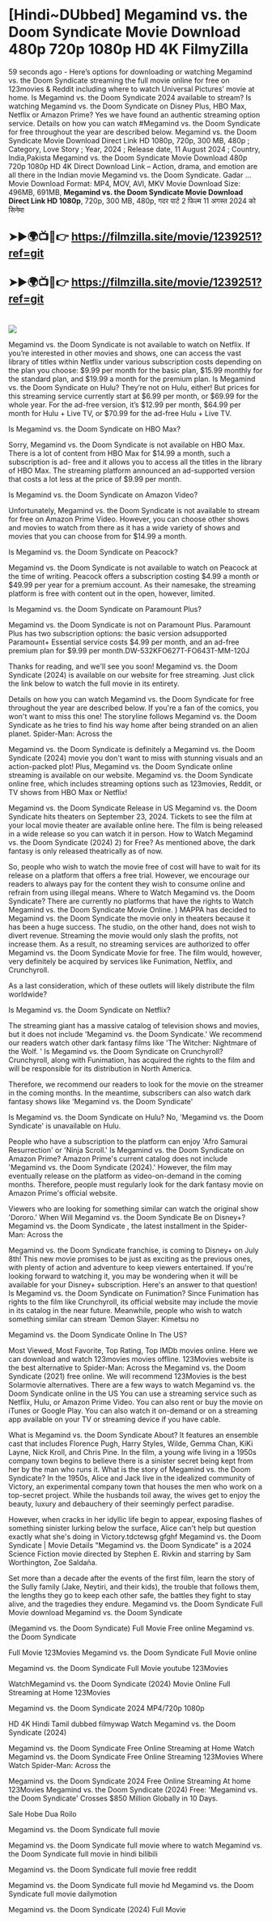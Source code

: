 # [Hindi~DUbbed] Megamind vs. the Doom Syndicate Movie Download 480p 720p 1080p HD 4K FilmyZilla


59 seconds ago - Here’s options for downloading or watching Megamind vs. the Doom Syndicate streaming the full movie online for free on 123movies & Reddit including where to watch Universal Pictures’ movie at home. Is Megamind vs. the Doom Syndicate 2024 available to stream? Is watching Megamind vs. the Doom Syndicate on Disney Plus, HBO Max, Netflix or Amazon Prime? Yes we have found an authentic streaming option service. Details on how you can watch #Megamind vs. the Doom Syndicate for free throughout the year are described below. Megamind vs. the Doom Syndicate Movie Download Direct Link HD 1080p, 720p, 300 MB, 480p ; Category, Love Story ; Year, 2024 ; Release date, 11 August 2024 ; Country, India,Pakista Megamind vs. the Doom Syndicate Movie Download 480p 720p 1080p HD 4K Direct Download Link – Action, drama, and emotion are all there in the Indian movie Megamind vs. the Doom Syndicate. Gadar ...
Movie Download Format: MP4, MOV, AVI, MKV
Movie Download Size: 496MB, 691MB, **Megamind vs. the Doom Syndicate Movie Download Direct Link HD 1080p**, 720p, 300 MB, 480p, गदर पार्ट 2 फिल्म 11 अगस्त 2024 को सिनेमा

## ➤►🌍📺📱👉   https://filmzilla.site/movie/1239251?ref=git

## ➤►🌍📺📱👉   https://filmzilla.site/movie/1239251?ref=git

#

<img src="https://image.tmdb.org/t/p/w780//3Kzc6V4MWs3RXCmE5DhAYnfWL8F.jpg" />

Megamind vs. the Doom Syndicate is not available to watch on Netflix. If you’re interested in other movies and shows, one can access the vast library of titles within Netflix under various subscription costs depending on the plan you choose: $9.99 per month for the basic plan, $15.99 monthly for the standard plan, and $19.99 a month for the premium plan. Is Megamind vs. the Doom Syndicate on Hulu? They’re not on Hulu, either! But prices for this streaming service currently start at $6.99 per month, or $69.99 for the whole year. For the ad-free version, it’s $12.99 per month, $64.99 per month for Hulu + Live TV, or $70.99 for the ad-free Hulu + Live TV.

Is Megamind vs. the Doom Syndicate on HBO Max?

Sorry, Megamind vs. the Doom Syndicate is not available on HBO Max. There is a lot of content from HBO Max for $14.99 a month, such a subscription is ad- free and it allows you to access all the titles in the library of HBO Max. The streaming platform announced an ad-supported version that costs a lot less at the price of $9.99 per month.

Is Megamind vs. the Doom Syndicate on Amazon Video?

Unfortunately, Megamind vs. the Doom Syndicate is not available to stream for free on Amazon Prime Video. However, you can choose other shows and movies to watch from there as it has a wide variety of shows and movies that you can choose from for $14.99 a month.

Is Megamind vs. the Doom Syndicate on Peacock?

Megamind vs. the Doom Syndicate is not available to watch on Peacock at the time of writing. Peacock offers a subscription costing $4.99 a month or $49.99 per year for a premium account. As their namesake, the streaming platform is free with content out in the open, however, limited.

Is Megamind vs. the Doom Syndicate on Paramount Plus?

Megamind vs. the Doom Syndicate is not on Paramount Plus. Paramount Plus has two subscription options: the basic version adsupported Paramount+ Essential service costs $4.99 per month, and an ad-free premium plan for $9.99 per month.DW-532KFO627T-FO643T-MM-120J

Thanks for reading, and we'll see you soon! Megamind vs. the Doom Syndicate (2024) is available on our website for free streaming. Just click the link below to watch the full movie in its entirety.

Details on how you can watch Megamind vs. the Doom Syndicate for free throughout the year are described below. If you're a fan of the comics, you won't want to miss this one! The storyline follows Megamind vs. the Doom Syndicate as he tries to find his way home after being stranded on an alien planet. Spider-Man: Across the

Megamind vs. the Doom Syndicate is definitely a Megamind vs. the Doom Syndicate (2024) movie you don't want to miss with stunning visuals and an action-packed plot! Plus, Megamind vs. the Doom Syndicate online streaming is available on our website. Megamind vs. the Doom Syndicate online free, which includes streaming options such as 123movies, Reddit, or TV shows from HBO Max or Netflix!

Megamind vs. the Doom Syndicate Release in US Megamind vs. the Doom Syndicate hits theaters on September 23, 2024. Tickets to see the film at your local movie theater are available online here. The film is being released in a wide release so you can watch it in person. How to Watch Megamind vs. the Doom Syndicate (2024) 2) for Free? As mentioned above, the dark fantasy is only released theatrically as of now.

So, people who wish to watch the movie free of cost will have to wait for its release on a platform that offers a free trial. However, we encourage our readers to always pay for the content they wish to consume online and refrain from using illegal means. Where to Watch Megamind vs. the Doom Syndicate? There are currently no platforms that have the rights to Watch Megamind vs. the Doom Syndicate Movie Online. ) MAPPA has decided to Megamind vs. the Doom Syndicate the movie only in theaters because it has been a huge success. The studio, on the other hand, does not wish to divert revenue. Streaming the movie would only slash the profits, not increase them. As a result, no streaming services are authorized to offer Megamind vs. the Doom Syndicate Movie for free. The film would, however, very definitely be acquired by services like Funimation, Netflix, and Crunchyroll.

As a last consideration, which of these outlets will likely distribute the film worldwide?

Is Megamind vs. the Doom Syndicate on Netflix?

The streaming giant has a massive catalog of television shows and movies, but it does not include 'Megamind vs. the Doom Syndicate.' We recommend our readers watch other dark fantasy films like 'The Witcher: Nightmare of the Wolf. ' Is Megamind vs. the Doom Syndicate on Crunchyroll? Crunchyroll, along with Funimation, has acquired the rights to the film and will be responsible for its distribution in North America.

Therefore, we recommend our readers to look for the movie on the streamer in the coming months. In the meantime, subscribers can also watch dark fantasy shows like 'Megamind vs. the Doom Syndicate'

Is Megamind vs. the Doom Syndicate on Hulu? No, 'Megamind vs. the Doom Syndicate' is unavailable on Hulu.

People who have a subscription to the platform can enjoy 'Afro Samurai Resurrection' or 'Ninja Scroll.' Is Megamind vs. the Doom Syndicate on Amazon Prime? Amazon Prime's current catalog does not include 'Megamind vs. the Doom Syndicate (2024).' However, the film may eventually release on the platform as video-on-demand in the coming months. Therefore, people must regularly look for the dark fantasy movie on Amazon Prime's official website.

Viewers who are looking for something similar can watch the original show 'Dororo.' When Will Megamind vs. the Doom Syndicate Be on Disney+? Megamind vs. the Doom Syndicate , the latest installment in the Spider-Man: Across the

Megamind vs. the Doom Syndicate franchise, is coming to Disney+ on July 8th! This new movie promises to be just as exciting as the previous ones, with plenty of action and adventure to keep viewers entertained. If you're looking forward to watching it, you may be wondering when it will be available for your Disney+ subscription. Here's an answer to that question! Is Megamind vs. the Doom Syndicate on Funimation? Since Funimation has rights to the film like Crunchyroll, its official website may include the movie in its catalog in the near future. Meanwhile, people who wish to watch something similar can stream 'Demon Slayer: Kimetsu no

Megamind vs. the Doom Syndicate Online In The US?

Most Viewed, Most Favorite, Top Rating, Top IMDb movies online. Here we can download and watch 123movies movies offline. 123Movies website is the best alternative to Spider-Man: Across the Megamind vs. the Doom Syndicate (2021) free online. We will recommend 123Movies is the best Solarmovie alternatives. There are a few ways to watch Megamind vs. the Doom Syndicate online in the US You can use a streaming service such as Netflix, Hulu, or Amazon Prime Video. You can also rent or buy the movie on iTunes or Google Play. You can also watch it on-demand or on a streaming app available on your TV or streaming device if you have cable.

What is Megamind vs. the Doom Syndicate About? It features an ensemble cast that includes Florence Pugh, Harry Styles, Wilde, Gemma Chan, KiKi Layne, Nick Kroll, and Chris Pine. In the film, a young wife living in a 1950s company town begins to believe there is a sinister secret being kept from her by the man who runs it. What is the story of Megamind vs. the Doom Syndicate? In the 1950s, Alice and Jack live in the idealized community of Victory, an experimental company town that houses the men who work on a top-secret project. While the husbands toil away, the wives get to enjoy the beauty, luxury and debauchery of their seemingly perfect paradise.

However, when cracks in her idyllic life begin to appear, exposing flashes of something sinister lurking below the surface, Alice can't help but question exactly what she's doing in Victory.tdctewsg gfghf Megamind vs. the Doom Syndicate | Movie Details "Megamind vs. the Doom Syndicate" is a 2024 Science Fiction movie directed by Stephen E. Rivkin and starring by Sam Worthington, Zoe Saldaña.

Set more than a decade after the events of the first film, learn the story of the Sully family (Jake, Neytiri, and their kids), the trouble that follows them, the lengths they go to keep each other safe, the battles they fight to stay alive, and the tragedies they endure. Megamind vs. the Doom Syndicate Full Movie download Megamind vs. the Doom Syndicate

(Megamind vs. the Doom Syndicate) Full Movie Free online Megamind vs. the Doom Syndicate

Full Movie 123Movies Megamind vs. the Doom Syndicate Full Movie online

Megamind vs. the Doom Syndicate Full Movie youtube 123Movies

WatchMegamind vs. the Doom Syndicate (2024) Movie Online Full Streaming at Home 123Movies

Megamind vs. the Doom Syndicate 2024 MP4/720p 1080p

HD 4K Hindi Tamil dubbed filmywap Watch Megamind vs. the Doom Syndicate (2024)

Megamind vs. the Doom Syndicate Free Online Streaming at Home Watch Megamind vs. the Doom Syndicate Free Online Streaming 123Movies Where Watch Spider-Man: Across the

Megamind vs. the Doom Syndicate 2024 Free Online Streaming At home 123Movies Megamind vs. the Doom Syndicate (2024) Free: 'Megamind vs. the Doom Syndicate' Crosses $850 Million Globally in 10 Days.

Sale Hobe Dua Roilo

Megamind vs. the Doom Syndicate full movie

Megamind vs. the Doom Syndicate full movie where to watch Megamind vs. the Doom Syndicate full movie in hindi bilibili

Megamind vs. the Doom Syndicate full movie free reddit

Megamind vs. the Doom Syndicate full movie hd Megamind vs. the Doom Syndicate full movie dailymotion

Megamind vs. the Doom Syndicate (2024) Full Movie